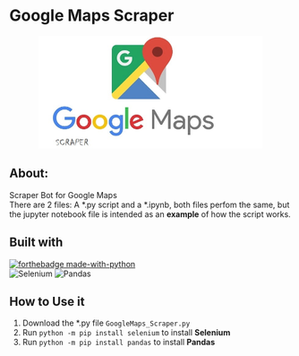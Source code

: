# Google Maps Scraper
<p align="center">
<img src="./GoogleMapsScraper.jpg" width="400"/>
</p>

## About:
Scraper Bot for Google Maps <br>
There are 2 files: A *.py script and a *.ipynb, both files perfom the same, but the jupyter notebook file is intended as an **example** of how the script works. <br>

## Built with
[![forthebadge made-with-python](http://ForTheBadge.com/images/badges/made-with-python.svg)](https://www.python.org/) <br>
![Selenium](https://img.shields.io/badge/-Selenium-43B02A?logo=django&logoColor=white&style=plastic)
![Pandas](https://img.shields.io/badge/-Pandas-150458?logo=pandas&logoColor=white&style=plastic)

## How to Use it
1. Download the *.py file `GoogleMaps_Scraper.py`
2. Run `python -m pip install selenium` to install **Selenium**
3. Run `python -m pip install pandas` to install **Pandas**




